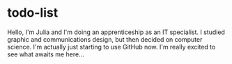 # todo-list

Hello, 
I'm Julia and I'm doing an apprenticeship as an IT specialist.
I studied graphic and communications design, but then decided on computer science.
I'm actually just starting to use GitHub now.
I'm really excited to see what awaits me here...

